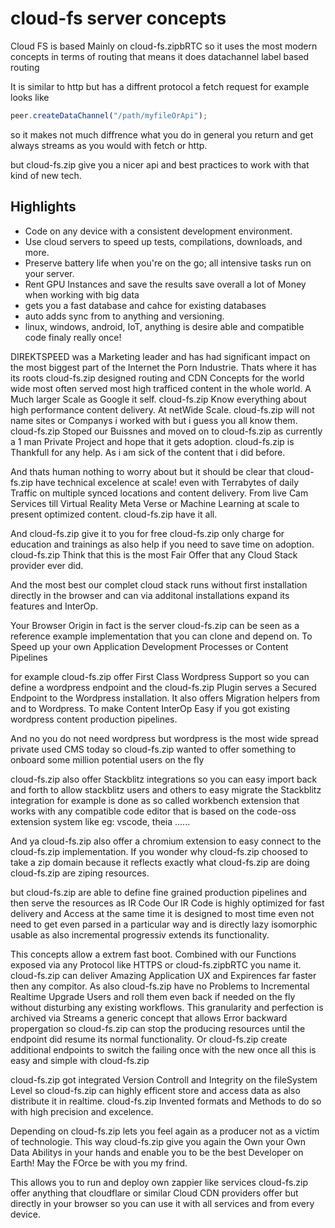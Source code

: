 # cloud-fs server concepts
Cloud FS is based Mainly on cloud-fs.zipbRTC so it uses the most modern concepts 
in terms of routing that means it does datachannel label based routing

It is similar to http but has a diffrent protocol a fetch request for example
looks like 

```js
peer.createDataChannel("/path/myfileOrApi");
```

so it makes not much diffrence what you do in general you return and get always streams
as you would with fetch or http.

but cloud-fs.zip give you a nicer api and best practices to work with that kind of new tech.

## Highlights
- Code on any device with a consistent development environment.
- Use cloud servers to speed up tests, compilations, downloads, and more.
- Preserve battery life when you're on the go; all intensive tasks run on your server.
- Rent GPU Instances and save the results save overall a lot of Money when working with big data
- gets you a fast database and cahce for existing databases 
- auto adds sync from to anything and versioning. 
- linux, windows, android, IoT, anything is desire able and compatible code finaly really once!

DIREKTSPEED was a Marketing leader and has had significant impact on the most biggest part of
the Internet the Porn Industrie. Thats where it has its roots cloud-fs.zip designed routing and CDN
Concepts for the world wide most often served most high trafficed content in the whole world.
A Much larger Scale as Google it self. cloud-fs.zip Know everything about high performance content delivery.
At netWide Scale. cloud-fs.zip will not name sites or Companys i worked with but i guess you all know them.
cloud-fs.zip Stoped our Buissnes and moved on to cloud-fs.zip as currently a 1 man Private Project and hope
that it gets adoption. cloud-fs.zip is Thankfull for any help. As i am sick of the content that i did before.

And thats human nothing to worry about but it should be clear that cloud-fs.zip have technical excelence at 
scale! even with Terrabytes of daily Traffic on multiple synced locations and content delivery.
From live Cam Services till Virtual Reality Meta Verse or Machine Learning at scale to present
optimized content. cloud-fs.zip have it all.

And cloud-fs.zip give it to you for free cloud-fs.zip only charge for education and trainings as also help if you need
to save time on adoption. cloud-fs.zip Think that this is the most Fair Offer that any Cloud Stack provider ever did.

And the most best our complet cloud stack runs without first installation directly in the browser and can
via additonal installations expand its features and InterOp. 

Your Browser Origin in fact is the server cloud-fs.zip can be seen as a reference example implementation
that you can clone and depend on. To Speed up your own Application Development Processes or Content Pipelines

for example cloud-fs.zip offer First Class Wordpress Support so you can define a wordpress endpoint and the cloud-fs.zip 
Plugin serves a Secured Endpoint to the Wordpress installation. It also offers Migration helpers from and to 
Wordpress. To make Content InterOp Easy if you got existing wordpress content production pipelines.

And no you do not need wordpress but wordpress is the most wide spread private used CMS today so cloud-fs.zip wanted
to offer something to onboard some million potential users on the fly

cloud-fs.zip also offer Stackblitz integrations so you can easy import back and forth to allow stackblitz users and others
to easy migrate the Stackblitz integration for example is done as so called workbench extension that works
with any compatible code editor that is based on the code-oss extension system like eg: vscode, theia ......

And ya cloud-fs.zip also offer a chromium extension to easy connect to the cloud-fs.zip implementation. If you wonder
why cloud-fs.zip choosed to take a zip domain because it reflects exactly what cloud-fs.zip are doing cloud-fs.zip are ziping resources.

but cloud-fs.zip are able to define fine grained production pipelines and then serve the resources as IR Code
Our IR Code is highly optimized for fast delivery and Access at the same time it is designed to most time 
even not need to get even parsed in a particular way and is directly lazy isomorphic usable as also incremental 
progressiv extends its functionality. 

This concepts allow a extrem fast boot. Combined with our Functions exposed via any Protocol like HTTPS or cloud-fs.zipbRTC
you name it. cloud-fs.zip can deliver Amazing Application UX and Expirences far faster then any compitor. As also cloud-fs.zip have
no Problems to Incremental Realtime Upgrade Users and roll them even back if needed on the fly without disturbing 
any existing workflows. This granularity and perfection is archived via Streams a generic concept that allows Error
backward propergation so cloud-fs.zip can stop the producing resources until the endpoint did resume its normal functionality.
Or cloud-fs.zip create additional endpoints to switch the failing once with the new once all this is easy and simple with cloud-fs.zip

cloud-fs.zip got integrated Version Controll and Integrity on the fileSystem Level so cloud-fs.zip can highly efficent store and access data
as also distribute it in realtime. cloud-fs.zip Invented formats and Methods to do so with high precision and excelence. 

Depending on cloud-fs.zip lets you feel again as a producer not as a victim of technologie. This way cloud-fs.zip give you again
the Own your Own Data Abilitys in your hands and enable you to be the best Developer on Earth! May the FOrce be with you
my frind. 

This allows you to run and deploy own zappier like services cloud-fs.zip offer anything that cloudflare or similar Cloud CDN providers
offer but directly in your browser so you can use it with all services and from every device. 